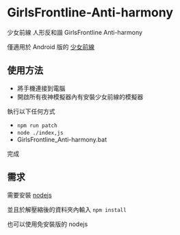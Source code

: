 # GirlsFrontline-Anti-harmony
少女前線 人形反和諧 GirlsFrontline Anti-harmony

僅適用於 Android 版的 [少女前線](https://play.google.com/store/apps/details?id=tw.txwy.and.snqx)

## 使用方法

- 將手機連接到電腦
- 開啟所有夜神模擬器內有安裝少女前線的模擬器

執行以下任何方式

- `npm run patch`
- `node ./index,js`
- GirlsFrontline_Anti-harmony.bat

完成

## 需求

需要安裝 [nodejs](https://nodejs.org)

並且於解壓縮後的資料夾內輸入 `npm install`

也可以使用免安裝版的 nodejs
